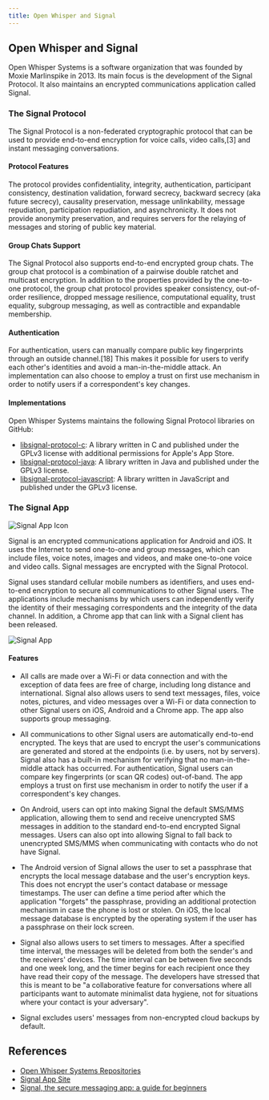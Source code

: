 ```yaml
---
title: Open Whisper and Signal
---
```

## Open Whisper and Signal

Open Whisper Systems is a software organization that was founded by Moxie Marlinspike in 2013. Its main focus is the development of the Signal Protocol. It also maintains an encrypted communications application called Signal.

### The Signal Protocol
The Signal Protocol is a non-federated cryptographic protocol that can be used to provide end-to-end encryption for voice calls, video calls,[3] and instant messaging conversations.

#### Protocol Features

The protocol provides confidentiality, integrity, authentication, participant consistency, destination validation, forward secrecy, backward secrecy (aka future secrecy), causality preservation, message unlinkability, message repudiation, participation repudiation, and asynchronicity. It does not provide anonymity preservation, and requires servers for the relaying of messages and storing of public key material.

#### Group Chats Support

The Signal Protocol also supports end-to-end encrypted group chats. The group chat protocol is a combination of a pairwise double ratchet and multicast encryption. In addition to the properties provided by the one-to-one protocol, the group chat protocol provides speaker consistency, out-of-order resilience, dropped message resilience, computational equality, trust equality, subgroup messaging, as well as contractible and expandable membership.

#### Authentication
For authentication, users can manually compare public key fingerprints through an outside channel.[18] This makes it possible for users to verify each other's identities and avoid a man-in-the-middle attack. An implementation can also choose to employ a trust on first use mechanism in order to notify users if a correspondent's key changes.

#### Implementations
Open Whisper Systems maintains the following Signal Protocol libraries on GitHub:

- <a href='https://github.com/WhisperSystems/libsignal-protocol-c' target='_blank' rel='nofollow'>libsignal-protocol-c</a>: A library written in C and published under the GPLv3 license with additional permissions for Apple's App Store.
- <a href='https://github.com/WhisperSystems/libsignal-protocol-java' target='_blank' rel='nofollow'>libsignal-protocol-java</a>: A library written in Java and published under the GPLv3 license.
- <a href='https://github.com/WhisperSystems/libsignal-protocol-javascript' target='_blank' rel='nofollow'>libsignal-protocol-javascript</a>: A library written in JavaScript and published under the GPLv3 license.

### The Signal App

![Signal App Icon][signalappicon]

[signalappicon]: https://lh3.googleusercontent.com/l2UcWONe0L_UWIIuD3zTgwNRaW9n6cmJdofaEV2LD6U4Ngg8YiUs2wUD9EU8xo2ne9w=w300 "Signal App Icon"
Signal is an encrypted communications application for Android and iOS. It uses the Internet to send one-to-one and group messages, which can include files, voice notes, images and videos, and make one-to-one voice and video calls. Signal messages are encrypted with the Signal Protocol.

Signal uses standard cellular mobile numbers as identifiers, and uses end-to-end encryption to secure all communications to other Signal users. The applications include mechanisms by which users can independently verify the identity of their messaging correspondents and the integrity of the data channel. In addition, a Chrome app that can link with a Signal client has been released.

![Signal App][signalapp]

[signalapp]: https://cdn57.androidauthority.net/wp-content/uploads/2016/11/android-authority-signal-app.jpg "Signal App"

#### Features 
- All calls are made over a Wi-Fi or data connection and with the exception of data fees are free of charge, including long distance and international. Signal also allows users to send text messages, files, voice notes, pictures, and video messages over a Wi-Fi or data connection to other Signal users on iOS, Android and a Chrome app. The app also supports group messaging.

- All communications to other Signal users are automatically end-to-end encrypted. The keys that are used to encrypt the user's communications are generated and stored at the endpoints (i.e. by users, not by servers). Signal also has a built-in mechanism for verifying that no man-in-the-middle attack has occurred. For authentication, Signal users can compare key fingerprints (or scan QR codes) out-of-band. The app employs a trust on first use mechanism in order to notify the user if a correspondent's key changes.

- On Android, users can opt into making Signal the default SMS/MMS application, allowing them to send and receive unencrypted SMS messages in addition to the standard end-to-end encrypted Signal messages. Users can also opt into allowing Signal to fall back to unencrypted SMS/MMS when communicating with contacts who do not have Signal.

- The Android version of Signal allows the user to set a passphrase that encrypts the local message database and the user's encryption keys. This does not encrypt the user's contact database or message timestamps. The user can define a time period after which the application "forgets" the passphrase, providing an additional protection mechanism in case the phone is lost or stolen. On iOS, the local message database is encrypted by the operating system if the user has a passphrase on their lock screen.

- Signal also allows users to set timers to messages. After a specified time interval, the messages will be deleted from both the sender's and the receivers' devices. The time interval can be between five seconds and one week long, and the timer begins for each recipient once they have read their copy of the message. The developers have stressed that this is meant to be "a collaborative feature for conversations where all participants want to automate minimalist data hygiene, not for situations where your contact is your adversary".

- Signal excludes users' messages from non-encrypted cloud backups by default.

## References

- <a href='https://github.com/whispersystems/' target='_blank' rel='nofollow'>Open Whisper Systems Repositories</a>
- <a href='https://signal.org/' target='_blank' rel='nofollow'>Signal App Site</a>
- <a href='https://freedom.press/news/signal-beginners/' target='_blank' rel='nofollow'>Signal, the secure messaging app: a guide for beginners</a>

